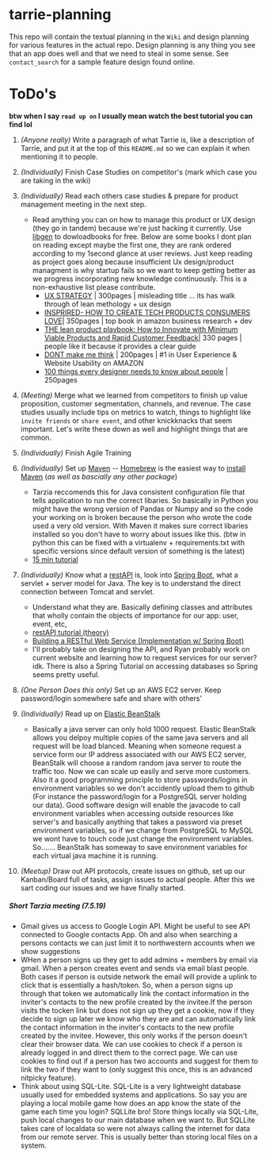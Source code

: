 # tarrie-planning

This repo will contain the textual planning in the `Wiki` and  design planning for various features in the actual repo. Design planning is any thing you see that an app does well and that we need to steal in some sense. See  `contact_search` for a sample feature design found online. 

# ToDo's 
**btw when I say `read up on` I usually mean watch the best tutorial you can find lol**
1. *(Anyone really)* Write a paragraph of what Tarrie is, like a description of Tarrie, and put it at the top of this `README.md` so we can explain it when mentioning it to people. 
1. *(Individually)* Finish Case Studies on competitor's (mark which case you are taking in the wiki)
2. *(Individually)* Read each others case studies & prepare for product management meeting in the next step.
    - Read anything you can on how to manage this product or UX design (they go in tandem) because we're just hacking it currently.  Use [libgen](http://gen.lib.rus.ec) to dowloadbooks for free. Below are some books I dont plan on reading except maybe the first one, they are rank ordered according to my 1second glance at user reviews. Just keep reading as project goes along because insufficient Ux design/product managment is why startup fails so we want to keep getting better as we progress incorporating new knowledge continuously. This is a non-exhaustive list please contribute.
        - [UX STRATEGY](https://www.amazon.com/UX-Strategy-Innovative-Digital-Products/dp/1449372864/ref=pd_sbs_14_52?_encoding=UTF8&pd_rd_i=1449372864&pd_rd_r=bf2357a2-9ffc-11e9-a93c-6bb543d57023&pd_rd_w=hzgSQ&pd_rd_wg=iUFRZ&pf_rd_p=588939de-d3f8-42f1-a3d8-d556eae5797d&pf_rd_r=4RDMQ3M655SMAYQ82XS6&psc=1&refRID=4RDMQ3M655SMAYQ82XS6) | 300pages | misleading title ... its has walk through of lean methology + ux design
        - [INSPRIRED- HOW TO CREATE TECH PRODUCTS CONSUMERS LOVE](https://www.amazon.com/Things-Designer-People-Voices-Matter/dp/0321767535/ref=pd_sbs_14_3/147-3790180-3484262?_encoding=UTF8&pd_rd_i=0321767535&pd_rd_r=29f3e577-9ffe-11e9-9768-fd03c2f337af&pd_rd_w=4hVlc&pd_rd_wg=dNpq0&pf_rd_p=588939de-d3f8-42f1-a3d8-d556eae5797d&pf_rd_r=4ZW21Y3G7QYS3SQ6Q2TQ&psc=1&refRID=4ZW21Y3G7QYS3SQ6Q2TQ)| 350pages | top book in amazon business research + dev
        - [THE lean product playbook: How to Innovate with Minimum Viable Products and Rapid Customer Feedback](https://www.amazon.com/Lean-Product-Playbook-Innovate-Products/dp/1118960874)| 330 pages | people like it because it provides a clear guide
        - [DONT make me think](https://www.amazon.com/Dont-Make-Think-Revisited-Usability/dp/0321965515/ref=pd_sbs_14_1/147-3790180-3484262?_encoding=UTF8&pd_rd_i=0321965515&pd_rd_r=c89bf61d-9ffc-11e9-b61a-832b178781ff&pd_rd_w=Fw7nj&pd_rd_wg=s75Ay&pf_rd_p=588939de-d3f8-42f1-a3d8-d556eae5797d&pf_rd_r=0PCZHT6S284BSPW7QX9R&psc=1&refRID=0PCZHT6S284BSPW7QX9R) | 200pages | #1  in User Experience & Website Usability on AMAZON
        - [100 things every designer needs to know about people](https://www.amazon.com/Things-Designer-People-Voices-Matter/dp/0321767535/ref=pd_sbs_14_3/147-3790180-3484262?_encoding=UTF8&pd_rd_i=0321767535&pd_rd_r=29f3e577-9ffe-11e9-9768-fd03c2f337af&pd_rd_w=4hVlc&pd_rd_wg=dNpq0&pf_rd_p=588939de-d3f8-42f1-a3d8-d556eae5797d&pf_rd_r=4ZW21Y3G7QYS3SQ6Q2TQ&psc=1&refRID=4ZW21Y3G7QYS3SQ6Q2TQ) | 250pages

2. *(Meeting)* Merge what we learned from competitors to finish up value proposition, customer segmentation, channels, and revenue. The case studies usually include tips on metrics to watch, things to highlight like `invite friends` or `share event`, and other knickknacks that seem important. Let's write these down as well and highlight things that are common. 
3. *(Individually)* Finish Agile Training
4. *(Individually)* Set up [Maven](https://maven.apache.org/) -- [Homebrew](https://brew.sh/) is the easiest way to [install Maven](https://github.com/rajivkanaujia/alphaworks/wiki/Installing-Maven) (*as well as bascially any other package*)
    - Tarzia reccomends this for Java consistent configuration file that tells application to run the correct libaries. So basically in Python you might have the wrong version of Pandas or Numpy and so the code your working on is broken because the person who wrote the code used a very old version. With Maven it makes sure correct libaries installed so you don't have to worry about issues like this.  (btw in python this can be fixed with a virtualenv + requirements.txt with specific versions since default version of something is the latest)
    - [15 min tutorial](https://spring.io/guides/gs/maven/)
5. *(Individually)* Know what a [restAPI](https://restfulapi.net/) is, look into [Spring Boot](https://spring.io/projects/spring-boot/), what a servlet + server model for Java. The key is to understand the direct connection between Tomcat and servlet. 
    - Understand what they are. Basically defining classes and attributes that wholly contain the objects of importance for our app: user, event, etc,
    - [restAPI tutorial (theory)](http://www.drdobbs.com/web-development/restful-web-services-a-tutorial/240169069)
    - [Building a RESTful Web Service (Implementation w/ Spring Boot)](https://spring.io/guides)
    - I'll probably take on designing the API, and Ryan probably work on current website and learning how to request services for our server? idk. There is also a Spring Tutorial on accessing databases so Spring seems pretty useful.
6. *(One Person Does this only)* Set up an AWS EC2 server. Keep password/login somewhere safe and share with others'
7. *(Individually)* Read up on [Elastic BeanStalk](https://aws.amazon.com/elasticbeanstalk/)
    - Basically a java server can only hold 1000 request. Elastic BeanStalk allows you delpoy multiple copies of the same java servers and all request will be load blanced. Meaning when someone request a service form our IP address associated with our AWS EC2 server, BeanStalk will choose a random random java server to route the traffic too. Now we can scale up easily and serve more customers. Also it a good programming principle to store passwords/logins in environment variables so we don't accidently upload them to github (For instance the password/login for a PostgreSQL server holding our data). Good software design will enable the javacode to call environment variables when accessing outside resources like server's and basically anything that takes a password via preset environment variables, so if we change from PostgreSQL to MySQL we wont have to touch code just change the environment variables. So....... BeanStalk has someway to save environment variables for each virtual java machine it is running. 
7. *(Meetup)* Draw out API protocols, create issues on github, set up our Kanban/Board full of tasks, assign issues to actual people. After this we sart coding our issues and we have finally started. 




##### Short Tarzia meeting (7.5.19)
- Gmail gives us access to Google Login API. Might be useful to see API connected to Google contacts App. Oh and also when searching a persons contacts we can just limit it to northwestern accounts when we show suggestions
- WHen a person signs up they get to add admins + members by email via gmail. When a person creates event and sends via email blast people. Both cases if person is outside network the email will provide a uplink to click that is essentially a hash/token. So,  when a person signs up through that token we automatically link the contact information in the inviter's contacts to the new profile created by the invitee.If the person visits the tocken link but does not sign up they get a cookie, now if they decide to sign up later we know who they are and can automatically link the contact information in the inviter's contacts to the new profile created by the invitee. However, this only works if the person doesn't clear their browser data. We can use cookies to check if a person is already logged in and direct them to the correct page. We can use cookies to find out if a person has two accounts and suggest for them to link the two if they want to (only suggest this once, this is an advanced nitpicky feature). 
- Think about using SQL-Lite. SQL-Lite is a very lightweight database usually used for embedded systems and applications. So say you are playing a local mobile game how does an app know the state of the game each time you login? SQLLite bro! Store things locally via SQL-Lite, push local changes to our main database when we want to. But SQLLite takes care of localdata so were not always calling the internet for data from our remote server. This is usually better than storing local files on a system. 
